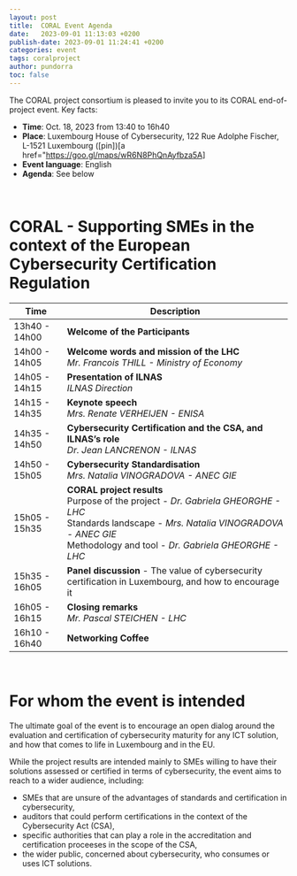 ```yaml
---
layout: post
title:  CORAL Event Agenda
date:   2023-09-01 11:13:03 +0200
publish-date: 2023-09-01 11:24:41 +0200
categories: event
tags: coralproject
author: pundorra
toc: false
---
```


The CORAL project consortium is pleased to invite you to its CORAL end-of-project event. Key facts:
* **Time**: Oct. 18, 2023 from 13:40 to 16h40
* **Place**: 	Luxembourg House of Cybersecurity, 122 Rue Adolphe Fischer, L-1521 Luxembourg ([pin])[a href="https://goo.gl/maps/wR6N8PhQnAyfbza5A]
* **Event language**: English
* **Agenda**: See below


<br>

# CORAL - Supporting SMEs in the context of the European Cybersecurity Certification Regulation 


|   Time			| Description |
| --- | --- |
| 13h40 - 14h00	    | **Welcome of the Participants**	|
| 14h00 - 14h05 	| **Welcome words and mission of the LHC** <br>_Mr. Francois THILL - Ministry of Economy_ |
| 14h05 - 14h15  	| **Presentation of ILNAS** <br> _ILNAS Direction_ |
| 14h15 - 14h35  	| **Keynote speech** <br> _Mrs. Renate VERHEIJEN - ENISA_ |
| 14h35 -  14h50	|  **Cybersecurity Certification and the CSA, and ILNAS’s role** <br>_Dr. Jean LANCRENON - ILNAS_ | 
| 14h50 -  15h05	|  **Cybersecurity Standardisation** <br> _Mrs. Natalia VINOGRADOVA - ANEC GIE_ | 
| 15h05 -  15h35	|  **CORAL project results** <br> Purpose of the project - _Dr. Gabriela GHEORGHE - LHC_ <br> Standards landscape - _Mrs. Natalia VINOGRADOVA - ANEC GIE_ <br> Methodology and tool - _Dr. Gabriela GHEORGHE - LHC_ <br>|Feedback and lessons learnt - _Dr. Gabriela GHEORGHE - LHC_ |
| 15h35 -  16h05	|  **Panel discussion** - The value of cybersecurity certification in Luxembourg, and how to encourage it |
| 16h05 -  16h15	|  **Closing remarks** <br> _Mr. Pascal STEICHEN - LHC_ | 
| 16h10 -  16h40	|  **Networking Coffee** |

<br>

# For whom the event is intended
The ultimate goal of the event is to encourage an open dialog around the evaluation and certification of cybersecurity maturity for any ICT solution, and how that comes to life in Luxembourg and in the EU.

While the project results are intended mainly to SMEs willing to have their solutions assessed or certified in terms of cybersecurity, the event aims to reach to a wider audience, including: 
<ul>
<li>SMEs that are unsure of the advantages of standards and certification in cybersecurity, </li>
<li>auditors that could perform certifications in the context of the Cybersecurity Act (CSA), </li>
<li>specific authorities that can play a role in the accreditation and certification proceeses in the scope of the CSA, </li>
<li>the wider public, concerned about cybersecurity, who consumes or uses ICT solutions.</li>
<ul>


